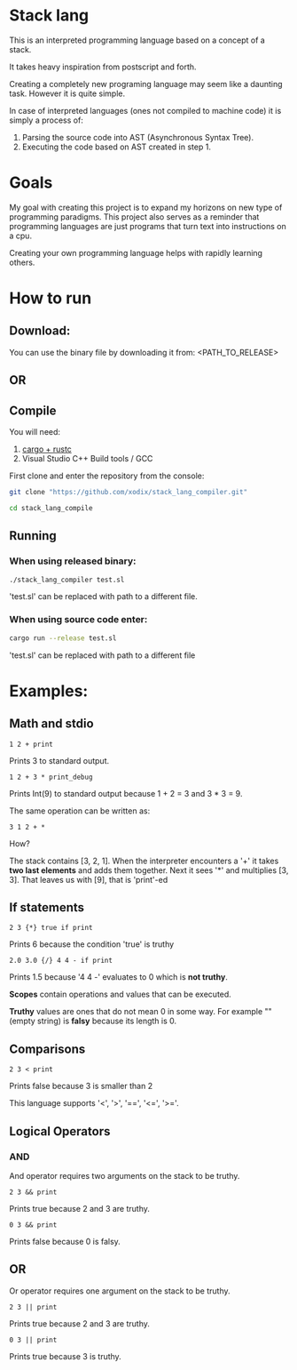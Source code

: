 # Stack lang

This is an interpreted programming language based on a concept of a stack.

It takes heavy inspiration from postscript and forth.

Creating a completely new programing language may seem like a daunting task. However it is quite simple.

In case of interpreted languages (ones not compiled to machine code) it is simply a process of:

1. Parsing the source code into AST (Asynchronous Syntax Tree).
2. Executing the code based on AST created in step 1.

# Goals

My goal with creating this project is to expand my horizons on new type of programming paradigms. This project also serves as a reminder that programming languages are just programs that turn text into instructions on a cpu.

Creating your own programming language helps with rapidly learning others.

# How to run

## Download:

You can use the binary file by downloading it from: <PATH_TO_RELEASE>

## OR

## Compile

You will need:

1. [cargo + rustc](https://www.rust-lang.org/tools/install)
2. Visual Studio C++ Build tools / GCC

First clone and enter the repository from the console:

```sh
git clone "https://github.com/xodix/stack_lang_compiler.git"

cd stack_lang_compile
```

## Running

### When using released binary:

```sh
./stack_lang_compiler test.sl
```

'test.sl' can be replaced with path to a different file.

### When using source code enter:

```sh
cargo run --release test.sl
```

'test.sl' can be replaced with path to a different file

# Examples:

## Math and stdio

```
1 2 + print
```

Prints 3 to standard output.

```
1 2 + 3 * print_debug
```

Prints Int(9) to standard output because 1 + 2 = 3 and 3 \* 3 = 9.

The same operation can be written as:

```
3 1 2 + *
```

How?

The stack contains [3, 2, 1]. When the interpreter encounters a '+' it takes **two last elements** and adds them together. Next it sees '\*' and multiplies [3, 3]. That leaves us with [9], that is 'print'-ed

## If statements

```
2 3 {*} true if print
```

Prints 6 because the condition 'true' is truthy

```
2.0 3.0 {/} 4 4 - if print
```

Prints 1.5 because '4 4 -' evaluates to 0 which is **not truthy**.

**Scopes** contain operations and values that can be executed.

**Truthy** values are ones that do not mean 0 in some way. For example "" (empty string) is **falsy** because its length is 0.

## Comparisons

```
2 3 < print
```

Prints false because 3 is smaller than 2

This language supports '<', '>', '==', '<=', '>='.

## Logical Operators

### AND

And operator requires two arguments on the stack to be truthy.

```
2 3 && print
```

Prints true because 2 and 3 are truthy.

```
0 3 && print
```

Prints false because 0 is falsy.

## OR

Or operator requires one argument on the stack to be truthy.

```
2 3 || print
```

Prints true because 2 and 3 are truthy.

```
0 3 || print
```

Prints true because 3 is truthy.
